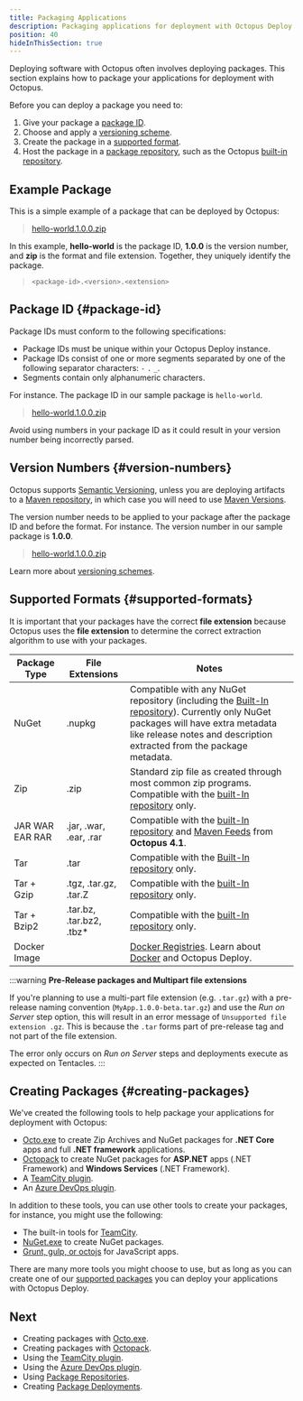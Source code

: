 ```yaml
---
title: Packaging Applications
description: Packaging applications for deployment with Octopus Deploy.
position: 40
hideInThisSection: true
---
```


Deploying software with Octopus often involves deploying packages. This section explains how to package your applications for deployment with Octopus.

Before you can deploy a package you need to:

1. Give your package a [package ID](#package-id).
1. Choose and apply a [versioning scheme](#version-numbers).
1. Create the package in a [supported format](#supported-formats).
1. Host the package in a [package repository](/docs/packaging-applications/package-repositories/index.md), such as the Octopus [built-in repository](/docs/packaging-applications/package-repositories/built-in-repository/index.md).

## Example Package

This is a simple example of a package that can be deployed by Octopus:

> [hello-world.1.0.0.zip](https://octopus.com/images/docs/hello-world.1.0.0.zip)

In this example, **hello-world** is the package ID, **1.0.0** is the version number, and **zip** is the format and file extension. Together, they uniquely identify the package.

> `<package-id>.<version>.<extension>`

## Package ID {#package-id}

Package IDs must conform to the following specifications:

- Package IDs must be unique within your Octopus Deploy instance.
- Package IDs consist of one or more segments separated by one of the following separator characters: `-` `.` `_`.
- Segments contain only alphanumeric characters.

For instance. The package ID in our sample package is `hello-world`.

> [hello-world.1.0.0.zip](https://octopus.com/images/docs/hello-world.1.0.0.zip)

Avoid using numbers in your package ID as it could result in your version number being incorrectly parsed.

## Version Numbers {#version-numbers}

Octopus supports [Semantic Versioning](http://semver.org/), unless you are deploying artifacts to a [Maven repository](/docs/packaging-applications/package-repositories/maven-feeds.md), in which case you will need to use [Maven Versions](https://octopus.com/blog/maven-versioning-explained).

The version number needs to be applied to your package after the package ID and before the format. For instance. The version number in our sample package is **1.0.0**.

> [hello-world.1.0.0.zip](https://octopus.com/images/docs/hello-world.1.0.0.zip)

Learn more about [versioning schemes](/docs/packaging-applications/versioning.md).

## Supported Formats {#supported-formats}

It is important that your packages have the correct **file extension** because Octopus uses the **file extension** to determine the correct extraction algorithm to use with your packages.

| Package Type          | File Extensions           | Notes                                    |
| --------------------- | ------------------------- | ---------------------------------------- |
| NuGet        | .nupkg                   | Compatible with any NuGet repository (including the [Built-In repository](/docs/packaging-applications/package-repositories/built-in-repository/index.md)). Currently only NuGet packages will have extra metadata like release notes and description extracted from the package metadata. |
| Zip          | .zip                     | Standard zip file as created through most common zip programs. Compatible with the [built-In repository](/docs/packaging-applications/package-repositories/built-in-repository/index.md) only. |
| JAR WAR EAR RAR | .jar, .war, .ear, .rar  | Compatible with the [built-In repository](/docs/packaging-applications/package-repositories/built-in-repository/pushing-packages-to-the-built-in-repository.md) and [Maven Feeds](/docs/packaging-applications/package-repositories/maven-feeds.md) from **Octopus 4.1**. |
| Tar          | .tar                   | Compatible with the [Built-In repository](/docs/packaging-applications/package-repositories/built-in-repository/index.md) only. |
| Tar + Gzip   | .tgz, .tar.gz, .tar.Z | Compatible with the [built-In repository](/docs/packaging-applications/package-repositories/built-in-repository/index.md) only. |                                          |
| Tar + Bzip2  | .tar.bz, .tar.bz2, .tbz* | Compatible with the [built-In repository](/docs/packaging-applications/package-repositories/built-in-repository/index.md) only. |                                          |
| Docker Image |                            | [Docker Registries](/docs/packaging-applications/package-repositories/docker-registries/index.md). Learn about [Docker](/docs/deployment-examples/docker-containers/index.md) and Octopus Deploy. |

:::warning
**Pre-Release packages and Multipart file extensions**

If you're planning to use a multi-part file extension (e.g. `.tar.gz`) with a pre-release naming convention (`MyApp.1.0.0-beta.tar.gz`) and use the *Run on Server* step option, this will result in an error message of `Unsupported file extension .gz`. This is because the `.tar` forms part of pre-release tag and not part of the file extension.

The error only occurs on *Run on Server* steps and deployments execute as expected on Tentacles.
:::

## Creating Packages {#creating-packages}

We've created the following tools to help package your applications for deployment with Octopus:

 - [Octo.exe](/docs/packaging-applications/octo.exe.md) to create Zip Archives and NuGet packages for **.NET Core** apps and full **.NET framework** applications.
 - [Octopack](/docs/packaging-applications/octopack/index.md) to create NuGet packages for **ASP.NET** apps (.NET Framework) and **Windows Services** (.NET Framework).
 - A [TeamCity plugin](/docs/api-and-integration/teamcity.md).
 - An [Azure DevOps plugin](/docs/api-and-integration/tfs-azure-devops/using-octopus-extension/index.md).

In addition to these tools, you can use other tools to create your packages, for instance, you might use the following:

 - The built-in tools for [TeamCity](https://blog.jetbrains.com/teamcity/2010/02/artifact-packaging-with-teamcity/).
 - [NuGet.exe](https://docs.microsoft.com/en-us/nuget/tools/nuget-exe-cli-reference) to create NuGet packages.
 - [Grunt, gulp, or octojs](/docs/deployment-examples/node-on-linux-deployments/create-and-push-node.js-project.md) for JavaScript apps.

There are many more tools you might choose to use, but as long as you can create one of our [supported packages](/docs/packaging-applications/index.md#supported-formats) you can deploy your applications with Octopus Deploy.

## Next

 - Creating packages with [Octo.exe](/docs/packaging-applications/octo.exe.md).
 - Creating packages with [Octopack](/docs/packaging-applications/octopack/index.md).
 - Using the [TeamCity plugin](/docs/api-and-integration/teamcity.md).
 - Using the [Azure DevOps plugin](/docs/api-and-integration/tfs-azure-devops/using-octopus-extension/index.md).
 - Using [Package Repositories](/docs/packaging-applications/index.md).
 - Creating [Package Deployments](/docs/deployment-examples/package-deployments/index.md).

